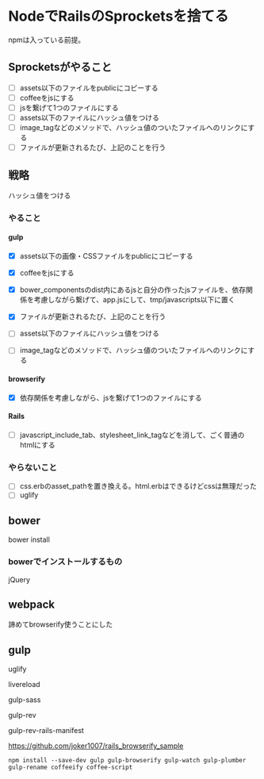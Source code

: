 NodeでRailsのSprocketsを捨てる
===========

npmは入っている前提。

## Sprocketsがやること

- [ ] assets以下のファイルをpublicにコピーする
- [ ] coffeeをjsにする
- [ ] jsを繋げて1つのファイルにする
- [ ] assets以下のファイルにハッシュ値をつける
- [ ] image_tagなどのメソッドで、ハッシュ値のついたファイルへのリンクにする
- [ ] ファイルが更新されるたび、上記のことを行う

## 戦略

ハッシュ値をつける

### やること

#### gulp

- [x] assets以下の画像・CSSファイルをpublicにコピーする
- [x] coffeeをjsにする
- [x] bower_componentsのdist内にあるjsと自分の作ったjsファイルを、依存関係を考慮しながら繋げて、app.jsにして、tmp/javascripts以下に置く
- [x] ファイルが更新されるたび、上記のことを行う
- [ ] assets以下のファイルにハッシュ値をつける
- [ ] image_tagなどのメソッドで、ハッシュ値のついたファイルへのリンクにする


#### browserify

- [x] 依存関係を考慮しながら、jsを繋げて1つのファイルにする

#### Rails

- [ ] javascript_include_tab、stylesheet_link_tagなどを消して、ごく普通のhtmlにする

### やらないこと

- [ ] css.erbのasset_pathを置き換える。html.erbはできるけどcssは無理だった
- [ ] uglify

## bower

bower install

### bowerでインストールするもの

jQuery

## webpack

諦めてbrowserify使うことにした

## 

## gulp

uglify

livereload

gulp-sass

gulp-rev

gulp-rev-rails-manifest


https://github.com/joker1007/rails_browserify_sample

```
npm install --save-dev gulp gulp-browserify gulp-watch gulp-plumber gulp-rename coffeeify coffee-script
```

